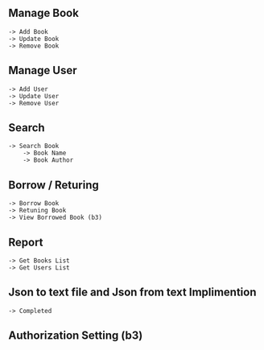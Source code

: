 Manage Book
-----------
	-> Add Book
	-> Update Book
	-> Remove Book

Manage User
-----------
	-> Add User
	-> Update User
	-> Remove User
	
Search
------
	-> Search Book
		-> Book Name
		-> Book Author
	
Borrow / Returing
-----------------
	-> Borrow Book
	-> Retuning Book
	-> View Borrowed Book (b3)

Report
------
	-> Get Books List
	-> Get Users List

Json to text file and Json from text Implimention
-------------------------------------------------
    -> Completed
    
Authorization Setting (b3)
---------------------